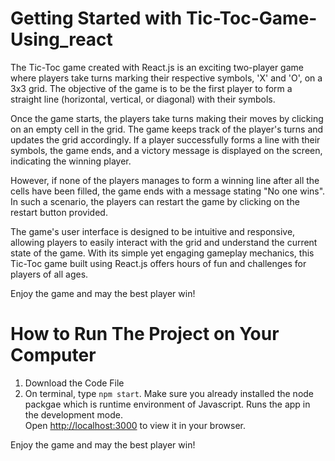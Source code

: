 # Getting Started with Tic-Toc-Game-Using_react

The Tic-Toc game created with React.js is an exciting two-player game where players take turns marking their respective symbols, 'X' and 'O', on a 3x3 grid. The objective of the game is to be the first player to form a straight line (horizontal, vertical, or diagonal) with their symbols.

Once the game starts, the players take turns making their moves by clicking on an empty cell in the grid. The game keeps track of the player's turns and updates the grid accordingly. If a player successfully forms a line with their symbols, the game ends, and a victory message is displayed on the screen, indicating the winning player.

However, if none of the players manages to form a winning line after all the cells have been filled, the game ends with a message stating "No one wins". In such a scenario, the players can restart the game by clicking on the restart button provided.

The game's user interface is designed to be intuitive and responsive, allowing players to easily interact with the grid and understand the current state of the game. With its simple yet engaging gameplay mechanics, this Tic-Toc game built using React.js offers hours of fun and challenges for players of all ages.

Enjoy the game and may the best player win!

# How to Run The Project on Your Computer

1. Download the Code File
2. On terminal, type `npm start`. Make sure you already installed the node packgae which is runtime environment of Javascript.
   Runs the app in the development mode.\
   Open [http://localhost:3000](http://localhost:3000) to view it in your browser.

Enjoy the game and may the best player win!
